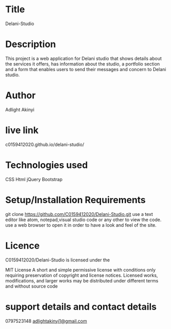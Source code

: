 # Title
Delani-Studio
# Description
This project is a web application for Delani studio that shows details about the services it offers, has information about the studio, a portfolio section and a form that enables users to send their messages and concern to Delani studio.
# Author
Adlight Akinyi
# live link
c0159412020.github.io/delani-studio/
# Technologies used
CSS
Html
jQuery
Bootstrap
# Setup/Installation Requirements
git clone https://github.com/C0159412020/Delani-Studio.git
use a text editor like atom, notepad,visual studio code or any other to view the code.
use a web browser to open it in order to have a look and feel of the site.
# Licence
C0159412020/Delani-Studio is licensed under the

MIT License
A short and simple permissive license with conditions only requiring preservation of copyright and license notices. Licensed works, modifications, and larger works may be distributed under different terms and without source code
# support details and contact details
0797523148
adlightakinyi1@gmail.com




